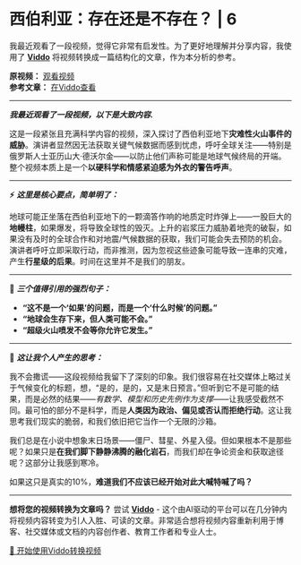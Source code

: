 # 西伯利亚：存在还是不存在？ | 6

我最近观看了一段视频，觉得它非常有启发性。为了更好地理解并分享内容，我使用了 **[Viddo](https://viddo.pro/)** 将视频转换成一篇结构化的文章，作为本分析的参考。

**原视频：** [观看视频](https://www.youtube.com/watch?v=_kzlgFINGh8)  
**参考文章：** [在Viddo查看](https://viddo.pro/zh/video-result/6fff783b-81ac-49a6-a2cd-9d47893637d9)

---

**_我最近观看了一段视频，以下是大致内容._**

这是一段紧张且充满科学内容的视频，深入探讨了西伯利亚地下**灾难性火山事件的威胁**。演讲者显然因无法获取关键气候数据而感到忧虑，呼吁全球关注——特别是俄罗斯人士亚历山大·德沃尔金——以防止他们声称可能是地球气候终局的开端。整个视频本质上是一个**以硬科学和情感紧迫感为外衣的警告呼声**。

---

**⚡️** **_这里是核心要点，简单明了：_**

地球可能正坐落在西伯利亚地下的一颗滴答作响的地质定时炸弹上——一股巨大的**地幔柱**，如果爆发，将导致全球性的毁灭。上升的岩浆压力威胁着地壳的破裂，如果没有及时的全球合作和对地震/气候数据的获取，我们可能会失去预防的机会。演讲者呼吁立即采取行动，而非推测，因为忽视这些迹象可能导致一连串的灾难，产生**行星级的后果**。时间在这里并不是我们的朋友。

---

**💬** **_三个值得引用的强烈句子：_**

- **“这不是一个‘如果’的问题，而是一个‘什么时候’的问题。”**
- **“地球会生存下来，但人类可能不会。”**
- **“超级火山喷发不会等你允许它发生。”**

---

**🧠** **_这让我个人产生的思考：_**

我不会撒谎——这段视频给我留下了深刻的印象。我们很容易在社交媒体上略过关于气候变化的标题，想，“是的，是的，又是末日预言。”但听到它不是可能的结果，而是必然的结果——*有数学、模型和历史先例作为支撑*——让我感受截然不同。最可怕的部分不是科学，而是**人类因为政治、偏见或否认而拒绝行动**。这让我思考我们现实的脆弱，和我们依旧把它当作一个无限的沙箱。

我们总是在小说中想象末日场景——僵尸、彗星、外星入侵。但如果根本不是那些呢？如果只是**在我们脚下静静沸腾的融化岩石**，而我们却在争论资金和获取途径呢？这部分让我感到寒冷。

如果这只是真实的10%，**难道我们不应该已经开始对此大喊特喊了吗？**

---

**想将您的视频转换为文章吗？** 尝试 **[Viddo](https://viddo.pro/)** - 这个由AI驱动的平台可以在几分钟内将视频内容转变为引人入胜、可读的文章。非常适合想将视频内容重新利用于博客、社交媒体或文档的内容创作者、教育工作者和专业人士。

[🚀 开始使用Viddo转换视频](https://viddo.pro/)